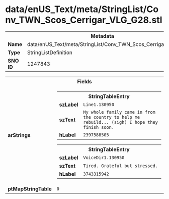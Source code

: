 <h1>data/enUS_Text/meta/StringList/Conv_TWN_Scos_Cerrigar_VLG_G28.stl</h1><table><tr><th colspan="100%">Metadata</th></tr><tr><td><b>Name</b></td><td>data/enUS_Text/meta/StringList/Conv_TWN_Scos_Cerrigar_VLG_G28.stl</td></tr><tr><td><b>Type</b></td><td>StringListDefinition</td></tr><tr><td><b>SNO ID</b></td><td>1247843</td></tr></table>

<table><tr><th colspan="100%">Fields</th></tr><tr><td><b>arStrings</b></td><td><table><tr><th colspan="100%">StringTableEntry</th></tr><tr><td><b>szLabel</b></td><td><code>Line1.130950</code></td></tr><tr><td><b>szText</b></td><td><code>My whole family came in from the country to help me rebuild... (sigh) I hope they finish soon.</code></td></tr><tr><td><b>hLabel</b></td><td><code>2397588505</code></td></tr></table>


<table><tr><th colspan="100%">StringTableEntry</th></tr><tr><td><b>szLabel</b></td><td><code>VoiceDir1.130950</code></td></tr><tr><td><b>szText</b></td><td><code>Tired. Grateful but stressed. </code></td></tr><tr><td><b>hLabel</b></td><td><code>3743315942</code></td></tr></table>


</td></tr><tr><td><b>ptMapStringTable</b></td><td><code>0</code></td></tr></table>

